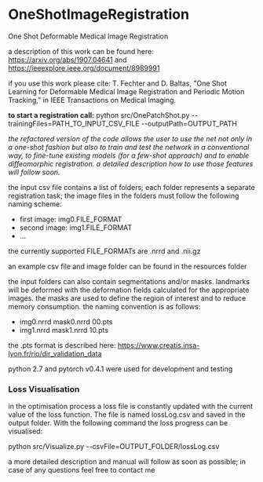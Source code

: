 # OneShotImageRegistration
One Shot Deformable Medical Image Registration

a description of this work can be found here: https://arxiv.org/abs/1907.04641 and https://ieeexplore.ieee.org/document/8989991

if you use this work please cite:
T. Fechter and D. Baltas, "One Shot Learning for Deformable Medical Image Registration and Periodic Motion Tracking," in IEEE Transactions on Medical Imaging.

**to start a registration call:**
python src/OnePatchShot.py --trainingFiles=PATH_TO_INPUT_CSV_FILE  --outputPath=OUTPUT_PATH

_the refactored version of the code allows the user to use the net not only in a one-shot fashion but also to train and test the network in a conventional way, to fine-tune existing models (for a few-shot approach) and to enable diffeomorphic registration. a detailed description how to use those features will follow soon._

the input csv file contains a list of folders; each folder represents a separate registration task; the image files in the folders must follow the following naming scheme: 

* first image: img0.FILE_FORMAT
* second image: img1.FILE_FORMAT
* ...

the currently supported FILE_FORMATs are .nrrd and .nii.gz

an example csv file and image folder can be found in the resources folder

the input folders can also contain segmentations and/or masks. landmarks will be deformed with the deformation fields calculated for the appropriate images. the masks are used to define the region of interest and to reduce memory consumption. the naming convention is as follows: 

* img0.nrrd mask0.nrrd 00.pts
* img1.nrrd mask1.nrrd 10.pts

the .pts format is described here: https://www.creatis.insa-lyon.fr/rio/dir_validation_data

python 2.7 and pytorch v0.4.1 were used for development and testing

### Loss Visualisation

in the optimisation process a loss file is constantly updated with the current value of the loss function. The file is named lossLog.csv and saved in the output folder. With the following command the loss progress can be visualised:  

python src/Visualize.py --csvFile=OUTPUT_FOLDER/lossLog.csv


a more detailed description and manual will follow as soon as possible; in case of any questions feel free to contact me
